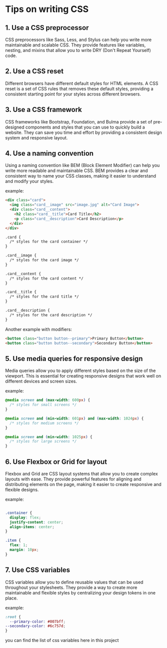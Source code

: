 # Tips on writing CSS

## 1. Use a CSS preprocessor

CSS preprocessors like Sass, Less, and Stylus can help you write more maintainable and scalable CSS. They provide features like variables, nesting, and mixins that allow you to write DRY (Don't Repeat Yourself) code.


## 2. Use a CSS reset

Different browsers have different default styles for HTML elements. A CSS reset is a set of CSS rules that removes these default styles, providing a consistent starting point for your styles across different browsers.


## 3. Use a CSS framework

CSS frameworks like Bootstrap, Foundation, and Bulma provide a set of pre-designed components and styles that you can use to quickly build a website. They can save you time and effort by providing a consistent design system and responsive layout.

## 4. Use a naming convention

Using a naming convention like BEM (Block Element Modifier) can help you write more readable and maintainable CSS. BEM provides a clear and consistent way to name your CSS classes, making it easier to understand and modify your styles.

example:
```html
<div class="card">
  <img class="card__image" src="image.jpg" alt="Card Image">
  <div class="card__content">
    <h2 class="card__title">Card Title</h2>
    <p class="card__description">Card Description</p>
  </div>
</div>

.card {
  /* styles for the card container */
}

.card__image {
  /* styles for the card image */
}

.card__content {
  /* styles for the card content */
}

.card__title {
  /* styles for the card title */
}

.card__description {
  /* styles for the card description */
}
```

Another example with modifiers:
```html
<button class="button button--primary">Primary Button</button>
<button class="button button--secondary">Secondary Button</button>
```

## 5. Use media queries for responsive design

Media queries allow you to apply different styles based on the size of the viewport. This is essential for creating responsive designs that work well on different devices and screen sizes.

example:
```css
@media screen and (max-width: 600px) {
  /* styles for small screens */
}

@media screen and (min-width: 601px) and (max-width: 1024px) {
  /* styles for medium screens */
}

@media screen and (min-width: 1025px) {
  /* styles for large screens */
}
```
## 6. Use Flexbox or Grid for layout

Flexbox and Grid are CSS layout systems that allow you to create complex layouts with ease. They provide powerful features for aligning and distributing elements on the page, making it easier to create responsive and flexible designs.

example:
```css

.container {
  display: flex;
  justify-content: center;
  align-items: center;
}

.item {
  flex: 1;
  margin: 10px;
}
```

## 7. Use CSS variables

CSS variables allow you to define reusable values that can be used throughout your stylesheets. They provide a way to create more maintainable and flexible styles by centralizing your design tokens in one place.

example:
```css
:root {
  --primary-color: #007bff;
--secondary-color: #6c757d;
}
```

you can find the list of css variables here in this project



